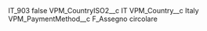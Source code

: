 <?xml version="1.0" encoding="UTF-8"?>
<CustomMetadata xmlns="http://soap.sforce.com/2006/04/metadata" xmlns:xsi="http://www.w3.org/2001/XMLSchema-instance" xmlns:xsd="http://www.w3.org/2001/XMLSchema">
    <label>IT_903</label>
    <protected>false</protected>
    <values>
        <field>VPM_CountryISO2__c</field>
        <value xsi:type="xsd:string">IT</value>
    </values>
    <values>
        <field>VPM_Country__c</field>
        <value xsi:type="xsd:string">Italy</value>
    </values>
    <values>
        <field>VPM_PaymentMethod__c</field>
        <value xsi:type="xsd:string">F_Assegno circolare</value>
    </values>
</CustomMetadata>
